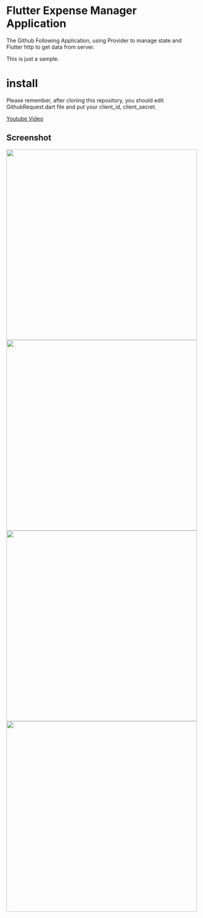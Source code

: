 # Flutter Expense Manager Application

The Github Following Application, using Provider to manage state and Flutter http to get data from server.

This is just a sample.

# install
Please remember, after cloning this repository, you should edit GithubRequest.dart file and put your client_id, client_secret.

[Youtube Video](https://youtu.be/VHYvpTwpW-Q)

## Screenshot

<img src="assets/preview1.png" height="500em" /><img src="assets/preview2.png" height="500em" /><img src="assets/preview3.png" height="500em" /><img src="assets/preview4.png" height="500em" />

